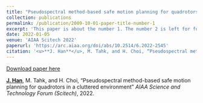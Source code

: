 ```yaml
---
title: "Pseudospectral method-based safe motion planning for quadrotors in a cluttered environment"
collection: publications
permalink: /publication/2009-10-01-paper-title-number-1
excerpt: 'This paper is about the number 1. The number 2 is left for future work.'
date: 2022-01-05
venue: 'AIAA Scitech 2022'
paperurl: 'https://arc.aiaa.org/doi/abs/10.2514/6.2022-2545'
citation: '<u>**J. Han**</u>, M. Tahk, and H. Choi, “Pseudospectral method-based safe motion planning for quadrotors in a cluttered environment” <i>AIAA Science and Technology Forum (Scitech)<\i>, 2022.'
---
```


[Download paper here](https://arc.aiaa.org/doi/abs/10.2514/6.2022-2545)

<u>**J. Han**</u>, M. Tahk, and H. Choi, “Pseudospectral method-based safe motion planning for quadrotors in a cluttered environment” <i>AIAA Science and Technology Forum (Scitech)</i>, 2022.
